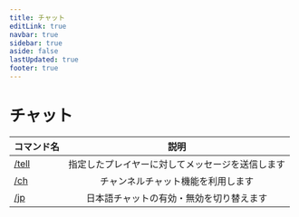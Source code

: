 ```yaml
---
title: チャット
editLink: true
navbar: true
sidebar: true
aside: false
lastUpdated: true
footer: true
---
```


# チャット

| コマンド名 | 説明 |
| ---- | :----: |
| [/tell](/command/general/chat/tell) | 指定したプレイヤーに対してメッセージを送信します |
| [/ch](/command/general/chat/ch) | チャンネルチャット機能を利用します |
| [/jp](/command/general/chat/jp) | 日本語チャットの有効・無効を切り替えます |
